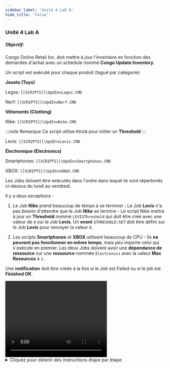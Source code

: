 ```yaml
---
sidebar_label: 'Unité 4 Lab A'
hide_title: 'false'
---
```


### Unité 4 Lab A

##### Objectif:

Congo Online Retail Inc. doit mettre à jour l'inventaire en fonction des demandes d'achat avec un schedule nommé **Congo Update Inventory**.

Un script est exécuté pour chaque produit (tagué par catégorie):


**Jouets (Toys)** 

Legos: ```[[SCRIPTS]]\UpdInvLegos.CMD``` 

Nerf: ```[[SCRIPTS]]\UpdInvNerf.CMD```

**Vêtements (Clothing)**

Nike: ```[[SCRIPTS]]\UpdInvNike.CMD```     

:::note Remarque
Ce script utilise ```MSGIN``` pour initier un **Threshold**
:::

Levis: ```[[SCRIPTS]]\UpdInvLevis.CMD``` 

**Électronique (Electronics)**

Smartphones: ```[[SCRIPTS]]\UpdInvSmartphones.CMD``` 

XBOX: ```[[SCRIPTS]]\UpdInvXBOX.CMD```

Les Jobs doivent être exécutés dans l'ordre dans lequel ils sont répertoriés ci-dessus du lundi au vendredi.

Il y a deux exceptions :

1) Le Job **Nike** prend beaucoup de temps à se terminer ; Le Job **Levis** n'a pas besoin d'attendre que le Job **Nike** se termine - Le script Nike mettra à jour un **Threshold** nommé ```LEVISThreshold``` qui doit être créé avec une valeur de ```0``` sur le Job **Levis**. Un **event** ```$THRESHOLD:SET``` doit être défini sur le Job **Levis** pour renvoyer la valeur ```0```.

2) Les scripts **Smartphones** et **XBOX** utilisent beaucoup de CPU - Ils **ne peuvent pas fonctionner en même temps**, mais peu importe celui qui s'exécute en premier. Les deux Jobs doivent avoir une **dépendance de ressource** sur une **ressource** nommée ```Electronics``` avec la valeur **Max Resources** à ```1```.
 
Une **notification** doit être créée à la fois si le Job est Failed ou si le job est **Finished OK**.


<div>
<video width="320" height="240" controls>
  <source src="videobasic/U4LabA.mp4" type="video/mp4"></source>
Your browser does not support the video tag.
</video>
</div>

<details>

<summary>Cliquez pour obtenir des instructions étape par étape</summary>

**Instructions de laboratoire** :  

* Créez un schedule nommé **Congo Update Inventory**.
* Le samedi et le dimanche sont des jours non ouvrés.
* **Mise au plan automatique** du schedule ```7``` jours à l'avance pour ```1``` jour.
* **Suppression automatique** ```7``` jours en arrière.
* Ajoutez de la documentation au schedule.
* Utilisez le calendrier Master Holiday.
* Créez 6 Jobs **Windows** nommés :
	* Legos
	* Nerf
	* Nike
	* Levis
	* Smartphones
	* XBOX
* Ces jobs doivent s'exécuter en tant qu'ID utilisateur ```SMATRAINING\SMAUSER```.
* Ces jobs doivent s'exécuter sur la machine ```SMATRAINING```.
* Appelez les programmes sur la ligne de commande en utilisant une Global property

:::note Remarque
Exemple: (_utilisez la Global Property que vous avez créée précédemment et qui a le chemin d'accès pour ```C:\Scripts```_)

```
"[[scripts]]\UpdInvLegos.CMD"
```
:::

* Ces jobs doivent être exécutés du **lundi au vendredi** et _ne pas être exécutés les jours fériés_.
* Le premier Job, **Legos**, commence à ```15:00```.
* Ajouter de la **documentation** pour chaque Job.
:::note Remarque
Ce Job rapporte un inventaire pour le nombre de Legos en stock.
:::
* **Taguer** les 6 jobs en fonction du type de produit (**Jouets (Toys)**, **électronique (Electronics)** ou **vêtements (Clothing)**)
* Créez un **Threshold** nommé ```LEVISThreshold``` et donnez-lui la valeur de ```0```.

:::info
Il y a un point dans le script ```UpdInvNike.CMD``` à exécuter sur ```$THRESHOLD:SET,LEVISThreshold,1``` pour que le Job Levis puisse démarrer_
* _Ceci est à titre informatif uniquement - Il n'est pas nécessaire de créer cet événement_
:::

* Sur le Job Levis, créez une dépendance Threshold sur le ```LEVISThreshold``` nécessitant une valeur de ```1```.
* Ajouter un event ```$THRESHOLD:SET``` au Job **Levis** pour redéfinir la valeur de ```LEVISThreshold``` à ```0``` dès la fin du Job.
* Ajoutez une **ressource** nommée **Electronics** avec une valeur **Ressources Max** de ```1```.
* Ajouter une **dépendance de ressource** pour les jobs **Smartphones** et **XBOX** avec une **ressource** de ```1```.

:::note Remarque 
Les scripts **Smartphones** et **XBOXConsoles** utiliseront la **Ressource** pour éviter de s'exécuter en même temps.
:::

* Utilisez le **Gestionnaire de Notification** pour configurer des alertes si les jobs du Schedule **Congo Update Inventory** se terminent **correctement** ou **échouent**.
* Envoyez un e-mail à : ```smauser@congo.local``` avec le sujet :
Un Job dans le Schedule ```[[$SCHEDULE NAME]]``` a **échoué (Failed)** ou un Job dans le Schedule ```[[$SCHEDULE NAME]]``` s'est **terminé OK (Finished OK)**.

Une fois terminé, affichez les résultats dans le **Designer Workflow**.

**Mettre en plan le Schedule** en **Released** pour aujourd'hui.

<a href="imgbasic/423.png" target="_blank"><img src="imgbasic/423.png" width="300"></img></a>

</details>
